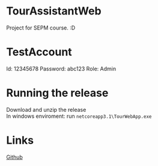 # TourAssistantWeb
Project for SEPM course.
:D
# TestAccount
Id: 12345678
Password: abc123
Role: Admin
# Running the release
Download and unzip the release<br>
In windows enviroment: run ```netcoreapp3.1\TourWebApp.exe```
# Links
<a href="https://github.com/UoooBarry/TourAssistantWeb/">Github</a>

